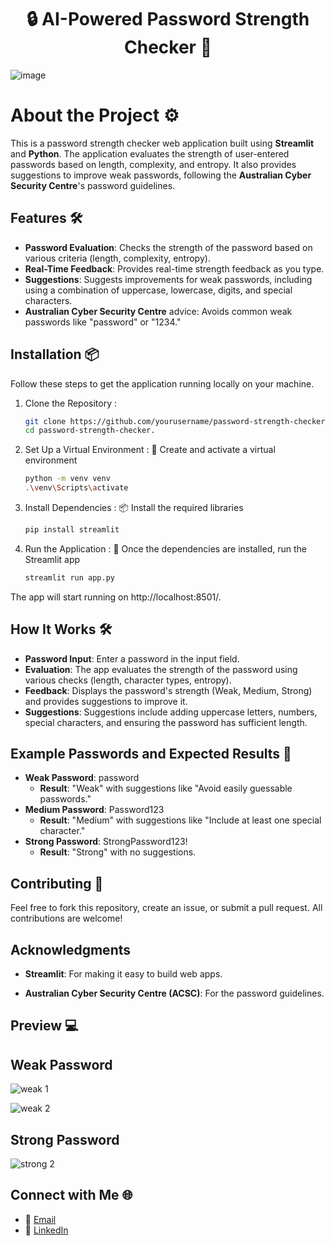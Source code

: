 <h1 align="center">🔒 AI-Powered Password Strength Checker 🔑</h1>

![image](https://github.com/user-attachments/assets/86a53b50-964c-42ce-843b-b906e2cf06f4)



# About the Project ⚙️

This is a password strength checker web application built using **Streamlit** and **Python**. The application evaluates the strength of user-entered passwords based on length, complexity, and entropy. It also provides suggestions to improve weak passwords, following the **Australian Cyber Security Centre**'s password guidelines.

## Features 🛠️
- **Password Evaluation**: Checks the strength of the password based on various criteria (length, complexity, entropy).
- **Real-Time Feedback**: Provides real-time strength feedback as you type.
- **Suggestions**: Suggests improvements for weak passwords, including using a combination of uppercase, lowercase, digits, and special characters.
- **Australian Cyber Security Centre** advice: Avoids common weak passwords like "password" or "1234."

## Installation 📦

Follow these steps to get the application running locally on your machine.

1. Clone the Repository :
   
    ```bash
    git clone https://github.com/yourusername/password-strength-checker.git
    cd password-strength-checker.

2. Set Up a Virtual Environment : 🔧
Create and activate a virtual environment
    
    ```bash
    python -m venv venv
    .\venv\Scripts\activate

3. Install Dependencies : 📦
Install the required libraries

    ```bash
    pip install streamlit

4. Run the Application : 🚀
Once the dependencies are installed, run the Streamlit app

    ```bash
    streamlit run app.py
    
The app will start running on http://localhost:8501/.

## How It Works 🛠️

- **Password Input**: Enter a password in the input field.
- **Evaluation**: The app evaluates the strength of the password using various checks (length, character types, entropy).
- **Feedback**: Displays the password's strength (Weak, Medium, Strong) and provides suggestions to improve it.
- **Suggestions**: Suggestions include adding uppercase letters, numbers, special characters, and ensuring the password has sufficient length.

## Example Passwords and Expected Results 🔐

- **Weak Password**: password
  - **Result**: "Weak" with suggestions like "Avoid easily guessable passwords."
- **Medium Password**: Password123
  - **Result**: "Medium" with suggestions like "Include at least one special character."
- **Strong Password**: StrongPassword123!
  - **Result**: "Strong" with no suggestions.

## Contributing 🤝

Feel free to fork this repository, create an issue, or submit a pull request. All contributions are welcome!

## Acknowledgments

- **Streamlit**: For making it easy to build web apps.

- **Australian Cyber Security Centre (ACSC)**: For the password guidelines.

## Preview 💻

## Weak Password

![weak 1](https://github.com/user-attachments/assets/7a62e837-dbe9-435f-81e9-23cff8cd8b76)

![weak 2](https://github.com/user-attachments/assets/bdd9ceca-6b63-47d7-966d-2272e8959589)

## Strong Password

![strong 2](https://github.com/user-attachments/assets/461c4b3e-6bcd-4604-a51c-4c7cb59eee19)

## Connect with Me 🌐

- 📧 [Email](mailto:gauravghandat12@gmail.com)
- 💼 [LinkedIn](www.linkedin.com/in/gaurav-ghandat-68a5a22b4)
















